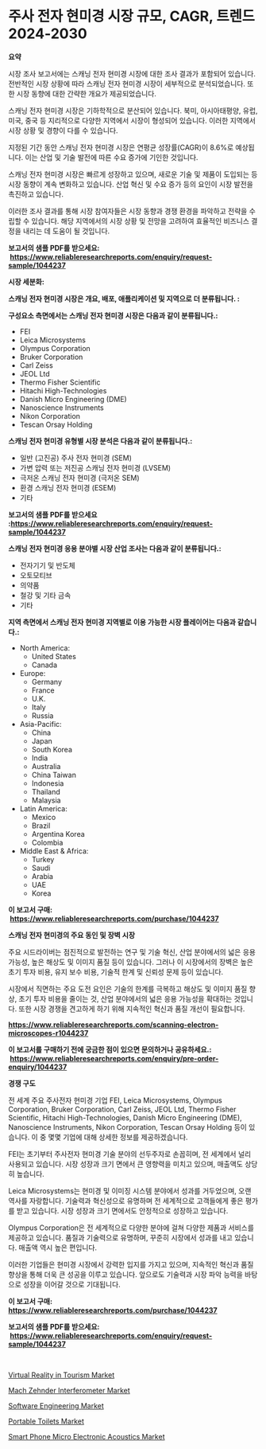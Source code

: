 <p><h1>주사 전자 현미경 시장 규모, CAGR, 트렌드 2024-2030</h1></p><p><strong>요약</strong></p>
<p><p>시장 조사 보고서에는 스캐닝 전자 현미경 시장에 대한 조사 결과가 포함되어 있습니다. 전반적인 시장 상황에 따라 스캐닝 전자 현미경 시장이 세부적으로 분석되었습니다. 또한 시장 동향에 대한 간략한 개요가 제공되었습니다.</p><p>스캐닝 전자 현미경 시장은 기하학적으로 분산되어 있습니다. 북미, 아시아태평양, 유럽, 미국, 중국 등 지리적으로 다양한 지역에서 시장이 형성되어 있습니다. 이러한 지역에서 시장 상황 및 경향이 다를 수 있습니다.</p><p>지정된 기간 동안 스캐닝 전자 현미경 시장은 연평균 성장률(CAGR)이 8.6%로 예상됩니다. 이는 산업 및 기술 발전에 따른 수요 증가에 기인한 것입니다.</p><p>스캐닝 전자 현미경 시장은 빠르게 성장하고 있으며, 새로운 기술 및 제품이 도입되는 등 시장 동향이 계속 변화하고 있습니다. 산업 혁신 및 수요 증가 등의 요인이 시장 발전을 촉진하고 있습니다.</p><p>이러한 조사 결과를 통해 시장 참여자들은 시장 동향과 경쟁 환경을 파악하고 전략을 수립할 수 있습니다. 해당 지역에서의 시장 상황 및 전망을 고려하여 효율적인 비즈니스 결정을 내리는 데 도움이 될 것입니다.</p></p>
<p><strong>보고서의 샘플 PDF를 받으세요: &nbsp;<a href="https://www.reliableresearchreports.com/enquiry/request-sample/1044237">https://www.reliableresearchreports.com/enquiry/request-sample/1044237</a></strong></p>
<p><strong>시장 세분화:</strong></p>
<p><strong> 스캐닝 전자 현미경 시장은 개요, 배포, 애플리케이션 및 지역으로 더 분류됩니다. :</strong></p>
<p><strong>구성요소 측면에서는 스캐닝 전자 현미경 시장은 다음과 같이 분류됩니다.:</strong></p>
<p><ul><li>FEI</li><li>Leica Microsystems</li><li>Olympus Corporation</li><li>Bruker Corporation</li><li>Carl Zeiss</li><li>JEOL Ltd</li><li>Thermo Fisher Scientific</li><li>Hitachi High-Technologies</li><li>Danish Micro Engineering (DME)</li><li>Nanoscience Instruments</li><li>Nikon Corporation</li><li>Tescan Orsay Holding</li></ul></p>
<p><strong> 스캐닝 전자 현미경 유형별 시장 분석은 다음과 같이 분류됩니다.:</strong></p>
<p><ul><li>일반 (고진공) 주사 전자 현미경 (SEM)</li><li>가변 압력 또는 저진공 스캐닝 전자 현미경 (LVSEM)</li><li>극저온 스캐닝 전자 현미경 (극저온 SEM)</li><li>환경 스캐닝 전자 현미경 (ESEM)</li><li>기타</li></ul></p>
<p><strong>보고서의 샘플 PDF를 받으세요 :<a href="https://www.reliableresearchreports.com/enquiry/request-sample/1044237">https://www.reliableresearchreports.com/enquiry/request-sample/1044237</a></strong></p>
<p><strong> 스캐닝 전자 현미경 응용 분야별 시장 산업 조사는 다음과 같이 분류됩니다.:</strong></p>
<p><ul><li>전자기기 및 반도체</li><li>오토모티브</li><li>의약품</li><li>철강 및 기타 금속</li><li>기타</li></ul></p>
<p><strong>지역 측면에서 스캐닝 전자 현미경 지역별로 이용 가능한 시장 플레이어는 다음과 같습니다.:</strong></p>
<p><ul>
    <li>
        North America:
        <ul>
            <li>United States</li>
            <li>Canada</li>
        </ul>
    </li>
    <li>
        Europe:
        <ul>
            <li>Germany</li>
            <li>France</li>
            <li>U.K.</li>
            <li>Italy</li>
            <li>Russia</li>
        </ul>
    </li>
    <li>
        Asia-Pacific:
        <ul>
            <li>China</li>
            <li>Japan</li>
            <li>South Korea</li>
            <li>India</li>
            <li>Australia</li>
            <li>China Taiwan</li>
            <li>Indonesia</li>
            <li>Thailand</li>
            <li>Malaysia</li>
        </ul>
    </li>
    <li>
        Latin America:
        <ul>
            <li>Mexico</li>
            <li>Brazil</li>
            <li>Argentina Korea</li>
            <li>Colombia</li>
        </ul>
    </li>
    <li>
        Middle East & Africa:
        <ul>
            <li>Turkey</li>
            <li>Saudi</li>
            <li>Arabia</li>
            <li>UAE</li>
            <li>Korea</li>
        </ul>
    </li>
    </ul></p>
<p><strong>이 보고서 구매: &nbsp;<a href="https://www.reliableresearchreports.com/purchase/1044237">https://www.reliableresearchreports.com/purchase/1044237</a></strong></p>
<p><strong>스캐닝 전자 현미경의 주요 동인 및 장벽 시장</strong></p>
<p><p>주요 시드라이버는 점진적으로 발전하는 연구 및 기술 혁신, 산업 분야에서의 넓은 응용 가능성, 높은 해상도 및 이미지 품질 등이 있습니다. 그러나 이 시장에서의 장벽은 높은 초기 투자 비용, 유지 보수 비용, 기술적 한계 및 신뢰성 문제 등이 있습니다.</p><p>시장에서 직면하는 주요 도전 요인은 기술의 한계를 극복하고 해상도 및 이미지 품질 향상, 초기 투자 비용을 줄이는 것, 산업 분야에서의 넓은 응용 가능성을 확대하는 것입니다. 또한 시장 경쟁을 견고하게 하기 위해 지속적인 혁신과 품질 개선이 필요합니다.</p></p>
<p><strong><a href="https://www.reliableresearchreports.com/scanning-electron-microscopes-r1044237">https://www.reliableresearchreports.com/scanning-electron-microscopes-r1044237</a></strong></p>
<p><strong>이 보고서를 구매하기 전에 궁금한 점이 있으면 문의하거나 공유하세요.: &nbsp;<a href="https://www.reliableresearchreports.com/enquiry/pre-order-enquiry/1044237">https://www.reliableresearchreports.com/enquiry/pre-order-enquiry/1044237</a></strong></p>
<p><strong>경쟁 구도</strong></p>
<p><p>전 세계 주요 주사전자 현미경 기업 FEI, Leica Microsystems, Olympus Corporation, Bruker Corporation, Carl Zeiss, JEOL Ltd, Thermo Fisher Scientific, Hitachi High-Technologies, Danish Micro Engineering (DME), Nanoscience Instruments, Nikon Corporation, Tescan Orsay Holding 등이 있습니다. 이 중 몇몇 기업에 대해 상세한 정보를 제공하겠습니다.</p><p>FEI는 초기부터 주사전자 현미경 기술 분야의 선두주자로 손꼽히며, 전 세계에서 널리 사용되고 있습니다. 시장 성장과 크기 면에서 큰 영향력을 미치고 있으며, 매출액도 상당히 높습니다.</p><p>Leica Microsystems는 현미경 및 이미징 시스템 분야에서 성과를 거두었으며, 오랜 역사를 자랑합니다. 기술력과 혁신성으로 유명하며 전 세계적으로 고객들에게 좋은 평가를 받고 있습니다. 시장 성장과 크기 면에서도 안정적으로 성장하고 있습니다.</p><p>Olympus Corporation은 전 세계적으로 다양한 분야에 걸쳐 다양한 제품과 서비스를 제공하고 있습니다. 품질과 기술력으로 유명하며, 꾸준히 시장에서 성과를 내고 있습니다. 매출액 역시 높은 편입니다.</p><p>이러한 기업들은 현미경 시장에서 강력한 입지를 가지고 있으며, 지속적인 혁신과 품질 향상을 통해 더욱 큰 성공을 이루고 있습니다. 앞으로도 기술력과 시장 파악 능력을 바탕으로 성장을 이어갈 것으로 기대됩니다.</p></p>
<p><strong>이 보고서 구매: &nbsp; <a href="https://www.reliableresearchreports.com/purchase/1044237">https://www.reliableresearchreports.com/purchase/1044237</a></strong></p>
<p><strong>보고서의 샘플 PDF를 받으세요: &nbsp;<a href="https://www.reliableresearchreports.com/enquiry/request-sample/1044237">https://www.reliableresearchreports.com/enquiry/request-sample/1044237</a></strong><strong></strong></p>
<p>&nbsp;</p>
<p><p><a href="https://github.com/vimar16th/Market-Research-Report-List-4/blob/main/virtual-reality-in-tourism-market.md">Virtual Reality in Tourism Market</a></p><p><a href="https://view.publitas.com/reportprime-1/mach-zehnder-interferometer-market-comprehensive-assessment-by-type-application-and-geography/">Mach Zehnder Interferometer Market</a></p><p><a href="https://github.com/luckyshygirl/Market-Research-Report-List-4/blob/main/software-engineering-market.md">Software Engineering Market</a></p><p><a href="https://www.linkedin.com/pulse/portable-toilets-market-size-cagr-trends-2024-2030-active-analyst-05zre?trackingId=BvW1QGA7VDWWteyJiD9E1w%3D%3D">Portable Toilets Market</a></p><p><a href="https://cat-emmental-94b.notion.site/Smart-Phone-Micro-Electronic-Acoustics-Market-Analysis-Its-CAGR-Market-Segmentation-and-Global-Ind-bf37d0ed257a4635b6f2401ca57f5339">Smart Phone Micro Electronic Acoustics Market</a></p></p>